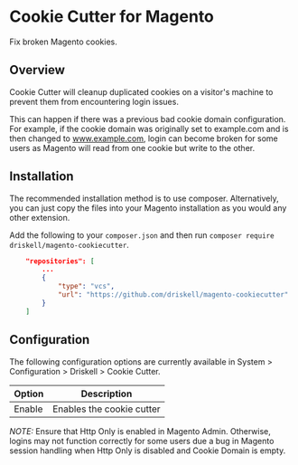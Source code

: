 # Cookie Cutter for Magento

Fix broken Magento cookies.

## Overview

Cookie Cutter will cleanup duplicated cookies on a visitor's machine to prevent them from encountering login issues.

This can happen if there was a previous bad cookie domain configuration. For example, if the cookie domain was originally set to example.com and is then changed to www.example.com, login can become broken for some users as Magento will read from one cookie but write to the other.

## Installation

The recommended installation method is to use composer. Alternatively, you can just copy the files into your Magento installation as you would any other extension.

Add the following to your `composer.json` and then run `composer require driskell/magento-cookiecutter`.

```json
    "repositories": [
        ...
        {
            "type": "vcs",
            "url": "https://github.com/driskell/magento-cookiecutter"
        }
    ]
```

## Configuration

The following configuration options are currently available in System > Configuration > Driskell > Cookie Cutter.

Option | Description
--- | ---
Enable | Enables the cookie cutter

 *NOTE:* Ensure that Http Only is enabled in Magento Admin. Otherwise, logins may not function correctly for some users due a bug in Magento session handling when Http Only is disabled and Cookie Domain is empty.
